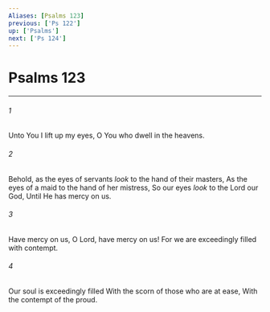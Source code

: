 ```yaml
---
Aliases: [Psalms 123]
previous: ['Ps 122']
up: ['Psalms']
next: ['Ps 124']
---
```

# Psalms 123

***


###### 1 
Unto You I lift up my eyes, O You who dwell in the heavens. 

###### 2 
Behold, as the eyes of servants _look_ to the hand of their masters, As the eyes of a maid to the hand of her mistress, So our eyes _look_ to the Lord our God, Until He has mercy on us. 

###### 3 
Have mercy on us, O Lord, have mercy on us! For we are exceedingly filled with contempt. 

###### 4 
Our soul is exceedingly filled With the scorn of those who are at ease, With the contempt of the proud.
